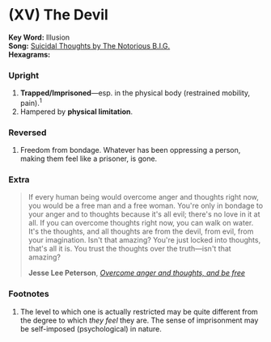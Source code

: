# (XV) The Devil 

**Key Word:** Illusion  
**Song:** [Suicidal Thoughts by The Notorious B.I.G.](https://www.youtube.com/watch?v=v1mKGlYL9jg)  
**Hexagrams:** 



### Upright

1) **Trapped/Imprisoned**—esp. in the physical body (restrained mobility, pain).<sup>1</sup>
2) Hampered by **physical limitation**.



### Reversed

1) Freedom from bondage. Whatever has been oppressing a person, making them feel like a prisoner, is gone.



### Extra

>If every human being would overcome anger and thoughts right now, you would be a free man and a free woman. You're only in bondage to your anger and to thoughts because it's all evil; there's no love in it at all. If you can overcome thoughts right now, you can walk on water. It's the thoughts, and all thoughts are from the devil, from evil, from your imagination. Isn't that amazing? You're just locked into thoughts, that's all it is. You trust the thoughts over the truth—isn't that amazing? 
>
>**Jesse Lee Peterson**, [*Overcome anger and thoughts, and be free*](https://www.youtube.com/shorts/VDQxtyovPeg)



### Footnotes

1. The level to which one is actually restricted may be quite different from the degree to which *they feel* they are. The sense of imprisonment may be self-imposed (psychological) in nature.


